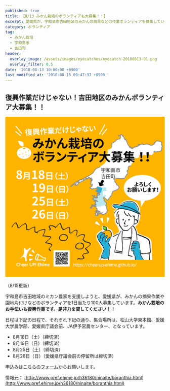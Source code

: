 ```yaml
---
published: true
title: 【8/13 みかん栽培のボランティアも大募集！！】
excerpt: 愛媛県が、宇和島市吉田地区のみかんの摘果などの作業ボランティアを募集しています。こちらもぜひお願いします！！
category: ボランティア
tag:
  - みかん栽培
  - 宇和島市
  - 吉田町
header:
  overlay_image: /assets/images/eyecatches/eyecatch-20180813-01.png
  overlay_filter: 0.5
date: '2018-08-13 10:00:00 +0900'
last_modified_at: '2018-08-15 09:47:37 +0900'
---
```

## 復興作業だけじゃない！吉田地区のみかんボランティア大募集！！

![20180813_mikan_volunteer.png](/assets/images/eyecatches/eyecatch-20180813-01.png)

（8/15更新）

宇和島市吉田地域のミカン農家を支援しようと、愛媛県が、みかんの摘果作業や園地片付けなどのボランティアを1日当たり100人募集しています。**みかん栽培のお手伝いも復興作業です。是非力を貸してください！！**

日程は下記の日程で、それぞれ下記の通り、集合場所は、松山大学東本館、愛媛大学農学部、愛媛県庁議会前、JA伊予営農センター、となっています。

- 8月18日（土）（締切済）
- 8月19日（日）（締切済）
- 8月25日（土）（締切済）
- 8月26日（日）（愛媛県庁議会前の停留所は締切済）

申込みは[こちらのフォーム](https://docs.google.com/forms/d/e/1FAIpQLSeGj2ehmmjQ8QhvrQ4v5BBkQIOUZVZzBB11k9Yt7MqGgzdSgw/viewform)からお願いします。

情報元： [http://www.pref.ehime.jp/h36180/ninaite/boranthia.html](http://www.pref.ehime.jp/h36180/ninaite/boranthia.html)
